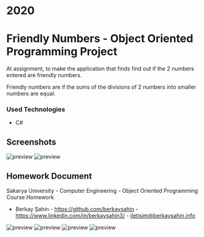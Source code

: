 # 2020
# Friendly Numbers - Object Oriented Programming Project

  At assignment, to make the application that finds find out if the 2 numbers entered are friendly numbers.
  
  Friendly numbers are if the sums of the divisions of 2 numbers into smaller numbers are equal.

### Used Technologies
  
  - C#
   
## Screenshots

![preview](GithubReadmeDocs/preview/preview1.jpg)
![preview](GithubReadmeDocs/preview/preview2.jpg)

## Homework Document

Sakarya University - Computer Engineering - Object Oriented Programming Course Homework

  - Berkay Şahin - https://github.com/berkaysahin - https://www.linkedin.com/in/berkaysahin3/ - iletisim@berkaysahin.info

![preview](GithubReadmeDocs/homeworkdocument/HomeworkDocument-1.jpg)
![preview](GithubReadmeDocs/homeworkdocument/HomeworkDocument-2.jpg)
![preview](GithubReadmeDocs/homeworkdocument/HomeworkDocument-3.jpg)
![preview](GithubReadmeDocs/homeworkdocument/HomeworkDocument-4.jpg)
